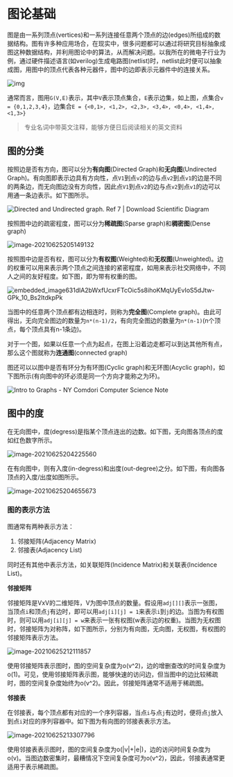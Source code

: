 # 图论基础

图是由一系列顶点(vertices)和一系列连接任意两个顶点的边(edges)所组成的数据结构。图有许多种应用场合，在现实中，很多问题都可以通过将研究目标抽象成图这种数据结构，并利用图论中的算法，从而解决问题。以我所在的微电子行业为例，通过硬件描述语言(如verilog)生成电路图(netlist)时，netlist此时便可以抽象成图，用图中的顶点代表各种元器件，图中的边即表示元器件中的连接关系。

![img](https://media.geeksforgeeks.org/wp-content/cdn-uploads/undirectedgraph.png)

通常而言，图用`G(V,E)`表示，其中`V`表示顶点集合，`E`表示边集，如上图，点集合`v = {0,1,2,3,4}`，边集合`E = {<0,1>, <1,2>, <2,3>, <3,4>, <0,4>, <1,4>, <1,3>}`

> 专业名词中带英文注释，能够方便日后阅读相关的英文资料

## 图的分类

按照边是否有方向，图可以分为**有向图**(Directed Graph)和**无向图**(Undirected Graph)。有向图即表示边具有方向性，点`V1`到点`v2`的边与点`v2`到点`v1`的边是不同的两条边，而无向图边没有方向性，因此点`V1`到点`v2`的边与点`v2`到点`v1`的边可以用通一条边表示。如下图所示。

![Directed and Undirected graph. Ref 7 | Download Scientific Diagram](https://www.researchgate.net/profile/Debojoti-Kuzur/publication/282653028/figure/fig2/AS:282176378687493@1444287499817/Directed-and-Undirected-graph-Ref-7.png)

按照图中边的疏密程度，图可以分为**稀疏图**(Sparse graph)和**稠密图**(Dense graph)

![image-20210625205149132](https://void-pointer-imgsubmit.oss-cn-shanghai.aliyuncs.com/img/image-20210625205149132.png)

按照图中边是否有权，图可以分为**有权图**(Weighted)和**无权图**(Unweighted)。边的权重可以用来表示两个顶点之间连接的紧密程度，如用来表示社交网络中，不同人之间的友好程度。如下图，即为带有权重的图。

![embedded_image631dlA2bWxfUcxrFTcOic5s8ihoKMqUyEvIoS5dJtw-GPk_10_Bs2ItdkpPk](https://void-pointer-imgsubmit.oss-cn-shanghai.aliyuncs.com/img/embedded_image631dlA2bWxfUcxrFTcOic5s8ihoKMqUyEvIoS5dJtw-GPk_10_Bs2ItdkpPk.png)

当图中的任意两个顶点都有边相连时，则称为**完全图**(Complete graph)。由此可得出，无向完全图边的数量为`n*(n-1)/2`，有向完全图边的数量为`n*(n-1)`(n个顶点，每个顶点具有n-1条边)。

对于一个图，如果以任意一个点为起点，在图上沿着边走都可以到达其他所有点，那么这个图就称为**连通图**(connected graph)

图还可以以图中是否有环分为有环图(Cyclic graph)和无环图(Acyclic graph)，如下图所示(有向图中的环必须是同一个方向才能称之为环)。

![Intro to Graphs - NY Comdori Computer Science Note](https://nycomdorics.com/wp-content/uploads/2020/03/graph_example3.png)

## 图中的度

在无向图中，度(degress)是指某个顶点连出的边数。如下图，无向图各顶点的度如红色数字所示。



![image-20210625204225560](https://void-pointer-imgsubmit.oss-cn-shanghai.aliyuncs.com/img/image-20210625204225560.png)



在有向图中，则有入度(in-degress)和出度(out-degree)之分。如下图，有向图各顶点的入度/出度如图所示。

![image-20210625204655673](https://void-pointer-imgsubmit.oss-cn-shanghai.aliyuncs.com/img/image-20210625204655673.png)



### 图的表示方法

图通常有两种表示方法：

1. 邻接矩阵(Adjacency Matrix)
2. 邻接表(Adjacency List)

同时还有其他中表示方法，如关联矩阵(Incidence Matrix)和关联表(Incidence List)。

**邻接矩阵**

邻接矩阵是VxV的二维矩阵，V为图中顶点的数量。假设用`adj[][]`表示一张图，当顶点`i`和顶点`j`有边时，即可以用`adj[i][j] = 1`来表示`i`到`j`的边。当图为有权图时，则可以用`adj[i][j] = w`来表示一张有权图(w表示边的权重)。当图为无权图时，邻接矩阵为对称阵，如下图所示，分别为有向图，无向图，无权图，有权图的邻接矩阵表示方法。

![image-20210625212111857](https://void-pointer-imgsubmit.oss-cn-shanghai.aliyuncs.com/img/image-20210625212111857.png)

使用邻接矩阵表示图时，图的空间复杂度为o(v^2)，边的增删查改的时间复杂度为o(1)。可见，使用邻接矩阵表示图，能够快速的访问边，但当图中的边比较稀疏时，图的空间复杂度始终为o(v^2)。因此，邻接矩阵通常不适用于稀疏图。

**邻接表**

在邻接表，每个顶点都有对应的一个序列容器，当点`i`与点`j`有边时，便将点`j`放入到点`i`对应的序列容器中。如下图为有向图的邻接表表示方法。

![image-20210625213307796](https://void-pointer-imgsubmit.oss-cn-shanghai.aliyuncs.com/img/image-20210625213307796.png)

使用邻接表表示图时，图的空间复杂度为o(|v|+|e|)，边的访问时间复杂度为o(v)。当图边数密集时，最糟情况下空间复杂度可为o(v^2)，因此，邻接表通常更适用于表示稀疏图。
